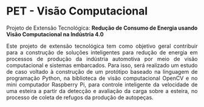 # PET - Visão Computacional

Projeto de Extensão Tecnológica: **Redução de Consumo de Energia usando Visão Computacional na Indústria 4.0**

<p align="justify"> Este projeto de extensão tecnológica tem como objetivo geral contribuir para a construção de soluções inteligentes para redução de energia em processos de produção da indústria automotiva por meio de visão computacional e sistemas embarcados. Para isso, será realizado um estudo de caso voltado à construção de um protótipo baseado na linguagem de programação Python, na biblioteca de visão computacional OpenCV e no mini computador Raspberry Pi, para controle inteligente da velocidade de uma esteira a partir da detecção e avaliação da carga sobre a esteira, no processo de coleta de refugos da produção de autopeças.
